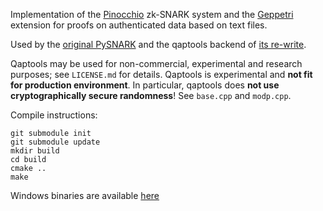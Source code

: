 Implementation of the [Pinocchio](https://eprint.iacr.org/2013/279) zk-SNARK system and the [Geppetri](https://eprint.iacr.org/2017/013) extension for proofs on authenticated data based on text files.

Used by the [original PySNARK](https://github.com/Charterhouse/pysnark) and the qaptools backend of [its re-write](https://github.com/meilof/pysnark).

Qaptools may be used for non-commercial, experimental and research purposes; see `LICENSE.md` for details. Qaptools is experimental and **not fit for production environment**. In particular, qaptools does **not use cryptographically secure randomness**! See `base.cpp` and `modp.cpp`.

Compile instructions:

```
git submodule init
git submodule update
mkdir build
cd build
cmake ..
make
```

Windows binaries are available [here](https://github.com/Charterhouse/qaptools/releases/download/0.1.1/qaptools-win64-0.1.1.zip)
